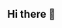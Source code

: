 ## Hi there 👋

<!--
Kelenna Eke-Okoro
About Me
I'm a software engineer with a diverse background in computer science and business. I love trying to solve real-world problems, and staying up to date with techs biggest breakthroughs. I'm constantly exploring new technologies and techniques to enhance my skills and stay ahead of the curve. Currently, I'm quite interested in machine learning!


- 📖 I’m currently learning: AI & ML!
- 📫 How to reach me: e.kelenna@wustl.edu
- 👉 Pronouns: He/Him

-->
